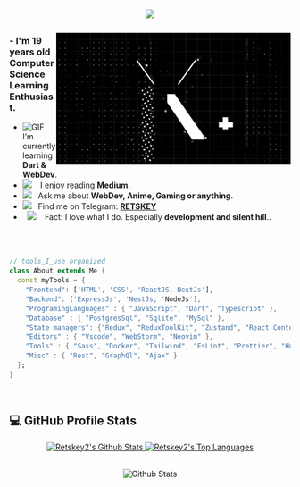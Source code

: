 <h1 align="center">
  <a href="https://git.io/typing-svg">
    <img src="https://readme-typing-svg.herokuapp.com/?lines=Hello,+There!+👋;This+is+RETSKEY+!!!....;Nice+to+meet+you!&center=true&color=FFFFFF&size=30">
  </a>
</h1>

<img hight="400" width="420" alt="GIF" align="right" src="https://github.com/Retskey2/Retskey2/blob/main/assets/glitch_text_one.gif">

### - I'm 19 years  old Computer Science Learning Enthusiast.
-  <img alt="GIF" src="https://github.com/SP-XD/SP-XD/blob/main/images/Developer.gif" width="25" /> &nbsp; I’m currently learning **Dart & WebDev**. 
- <img src="https://github.com/SP-XD/SP-XD/blob/main/images/hyperkitty.gif?raw=true" width="20" />&nbsp;&nbsp;&nbsp; I enjoy reading **Medium**. <br>
- <img src="https://github.com/SP-XD/SP-XD/blob/main/images/message.gif?raw=true" width="25" />&nbsp;&nbsp; Ask me about **WebDev, Anime, Gaming or anything**. <br>
- <img src="https://github.com/SP-XD/SP-XD/blob/main/images/letterbox.gif?raw=true" width="25" /> &nbsp; Find me on Telegram: **[RETSKEY](https://t.me/retskey)**<br>
- &nbsp;&nbsp;<img src="https://github.com/SP-XD/SP-XD/blob/main/images/lightning.gif?raw=true" width="12" />&nbsp;&nbsp;&nbsp;&nbsp;Fact: I love what I do. Especially **development and silent hill**..<br>

</br>
</br>

```dart
// tools_I_use organized
class About extends Me { 
  const myTools = {  
    "Frontend": ['HTML', 'CSS', 'ReactJS, NextJs'],
    "Backend": ['ExpressJs', 'NestJs, 'NodeJs'],
    "ProgramingLanguages" : { "JavaScript", "Dart", "Typescript" },
    "Database" : { "PostgresSql", "Sqlite", "MySql" },
    "State managers": {"Redux", "ReduxToolKit", "Zustand", "React Context"},
    "Editors" : { "Vscode", "WebStorm", "Neovim" },
    "Tools" : { "Sass", "Docker", "Tailwind", "EsLint", "Prettier", "Husky", "Git", "Lightroom" },
    "Misc" : { "Rest", "GraphQl", "Ajax" }
  };
}
```

</br>

## 💻 GitHub Profile Stats
<div align="center">
    <a href="https://github.com/anuraghazra/github-readme-stats">
    <img alt="Retskey2's Github Stats" src="https://denvercoder1-github-readme-stats.vercel.app/api/?username=Retskey2&show_icons=true&include_all_commits=true&count_private=true&theme=react&hide_border=true&bg_color=1F222E&title_color=F85D7F&icon_color=F8D866" height="192px"/>
  </a>
  <a href="https://github.com/anuraghazra/github-readme-stats">
    <img alt="Retskey2's Top Languages" src="https://denvercoder1-github-readme-stats.vercel.app/api/top-langs/?username=Retskey2&langs_count=8&layout=compact&theme=react&hide_border=true&bg_color=1F222E&title_color=F85D7F&icon_color=F8D866&hide=Jupyter%20Notebook,Roff" height="192px"/>
  </a>
 </div>
 
</br>

<p align="center">
        <img src="https://raw.githubusercontent.com/mayhemantt/mayhemantt/Update/svg/Bottom.svg" alt="Github Stats" />
</p>

 


